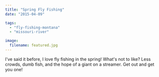 ```yaml
---
title: "Spring Fly Fishing"
date: "2015-04-09"

tags: 
  - "fly-fishing-montana"
  - "missouri-river"

image:
  filename: featured.jpg
---
```


I've said it before, I love fly fishing in the spring! What's not to like? Less crowds, dumb fish, and the hope of a giant on a streamer. Get out and get you one!
